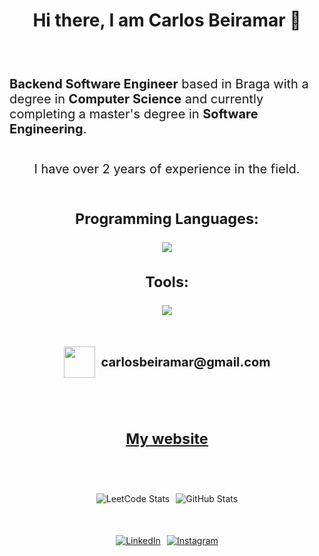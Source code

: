 

<div style='display: flex; align-items: center; justify-content: center;'>
  <h1>Hi there, I am Carlos Beiramar 👋</h1>
</div>

<br>
<br>

<div style='display: flex; align-items: center; justify-content: center; flex-direction: column; gap: 0; padding-bottom: 50px; font-size: 20px'>
  <p><b>Backend Software Engineer</b> based in Braga with a degree in <b>Computer Science</b> and currently completing a master's degree in <b>Software Engineering</b>.</p>
  <p>I have over 2 years of experience in the field.</p>
  <h3>Programming Languages:</h3>
  <a>
    <img src="https://skillicons.dev/icons?i=py,haskell,java,react,kotlin,c,nodejs,mysql,postgres,mongodb,elixir&theme=dark"/>
  </a>
  <h3>Tools:</h3>
    <a>
    <img src="https://skillicons.dev/icons?i=git,github,githubactions,jenkins,docker,kubernetes,vscode,aws,clion,django,flask,figma,gradle,latex,materialui&theme=dark"/>
  </a>
</div>
<div style="display: flex; align-items: center; justify-content: center; gap: 10px; padding-bottom: 50px;">
    <img src="https://skillicons.dev/icons?i=gmail&theme=dark" style="width: 50px; height: 50px; vertical-align: middle;" />
    <p style="margin: 0; font-size: 20px;"><b>carlosbeiramar@gmail.com</b></p>
</div>
<div style="display: flex; align-items: center; justify-content: center; cursor: pointer; font-size:20px; padding-bottom: 50px;">
  <a href="https://carlosbeiramar.github.io/portfolio/">
    <h3><u>My website</u></h3>
  </a>
</div>





<div style="display: flex; align-items: center; justify-content: center; gap: 10px; padding-bottom: 50px;">
  <a>
    <img src="https://leetcard.jacoblin.cool/CarlosBeiramar" alt="LeetCode Stats" />
  </a>

  <a>
    <img src="https://github-readme-stats.vercel.app/api?username=carlosbeiramar&theme=chartreuse-dark&border_radius=10" alt="GitHub Stats" />
  </a>
</div>


<div style="display: flex; align-items: center; justify-content: center; gap: 10px;">
  <a href="https://linkedin.com/in/carlosbeiramar">
    <img src="https://skillicons.dev/icons?i=linkedin&theme=dark" alt="LinkedIn" style="cursor: pointer;" />
  </a>
  <a href="https://instagram.com/carlosbeiramar">
    <img src="https://skillicons.dev/icons?i=instagram&theme=light" alt="Instagram" style="cursor: pointer;" />
  </a>
</div>



